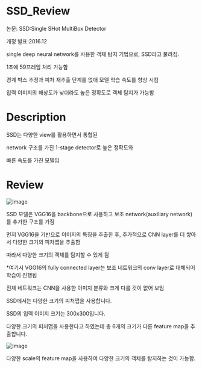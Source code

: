 # SSD_Review

논문: SSD:Single SHot MultiBox Detector

개정 발표:2016.12

single deep neural network를 사용한 객체 탐지 기법으로, SSD라고 불려짐.

1초에 59프레임 처리 가능함

경계 박스 추정과 피처 재추출 단계를 없애 모델 학습 속도를 향상 시킴

입력 이미지의 해상도가 낮더라도 높은 정확도로 객체 탐지가 가능함

# Description

SSD는 다양한 view를 활용하면서 통합된 

network 구조를 가진 1-stage detector로 높은 정확도와

빠른 속도를 가진 모델임

# Review

![image](https://github.com/eumtaewon/SSD_Review/assets/104436260/3dfb7e47-970b-413c-871e-fa82b85ff843)

SSD 모델은 VGG16을 backbone으로 사용하고 보조 network(auxiliary network)를 추가한 구조를 가짐

먼저 VGG16을 기반으로 이미지의 특징을 추출한 후, 추가적으로 CNN layer를 더 쌓아서 다양한 크기의 피처맵을 추출함

따라서 다양한 크기의 객체를 탐지할 수 있게 됨

*여기서 VGG16의 fully connected layer는 보조 네트워크의 conv layer로 대체되어 학습이 진행됨

전체 네트워크는 CNN을 사용한 이미지 분류와 크게 다를 것이 없어 보임

SSD에서는 다양한 크기의 피처맵을 사용합니다.

SSD의 입력 이미지 크기는 300x300입니다. 

다양한 크기의 피처맵을 사용한다고 하였는데 총 6개의 크기가 다른 feature map을 추출합니다.

![image](https://github.com/eumtaewon/SSD_Review/assets/104436260/aba784b6-94ac-4254-a12c-0f6298ddeb39)

다양한 scale의 feature map을 사용하여 다양한 크기의 객체를 탐지하는 것이 가능함.







